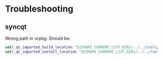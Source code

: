 # Troubleshooting

## syncqt

Wrong path in vcpkg. Should be:

```CMake
set(_qt_imported_build_location "${CMAKE_CURRENT_LIST_DIR}/../../tools/Qt6/bin/syncqt")
set(_qt_imported_install_location "${CMAKE_CURRENT_LIST_DIR}/../../tools/Qt6/bin/syncqt")
```
